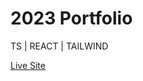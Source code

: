 # 2023 Portfolio

TS | REACT | TAILWIND


[Live Site](https://portfolio-2023-bky9ak4z8-jjxrry.vercel.app)